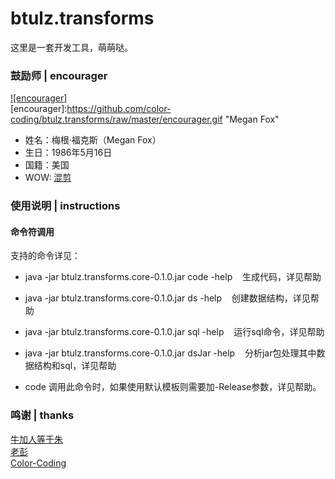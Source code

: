 # btulz.transforms
这里是一套开发工具，萌萌哒。


### 鼓励师 | encourager
[![encourager]](http://baike.baidu.com/view/1645686.htm)  
[encourager]:https://github.com/color-coding/btulz.transforms/raw/master/encourager.gif "Megan Fox"
* 姓名：梅根·福克斯（Megan Fox）
* 生日：1986年5月16日
* 国籍：美国
* WOW: [混剪](http://www.bilibili.com/video/av4485682/ "B站指日可待")

### 使用说明 | instructions
#### 命令符调用
支持的命令详见：
* java -jar btulz.transforms.core-0.1.0.jar code -help    生成代码，详见帮助
* java -jar btulz.transforms.core-0.1.0.jar ds -help    创建数据结构，详见帮助
* java -jar btulz.transforms.core-0.1.0.jar sql -help    运行sql命令，详见帮助
* java -jar btulz.transforms.core-0.1.0.jar dsJar -help    分析jar包处理其中数据结构和sql，详见帮助

* code 调用此命令时，如果使用默认模板则需要加-Release参数，详见帮助。

### 鸣谢 | thanks
[牛加人等于朱](http://baike.baidu.com/view/1769.htm "NiurenZhu")<br>
[老彭](http://baike.baidu.com/view/1828.htm "three-stones")<br>
[Color-Coding](http://colorcoding.org/ "咔啦工作室")<br>
